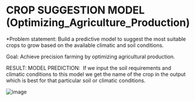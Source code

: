 # CROP SUGGESTION MODEL (Optimizing_Agriculture_Production)
*Problem statement: Build a predictive model to suggest the most suitable crops to grow based on the available climatic and soil conditions.

Goal: Achieve precision farming by optimizing agricultural production.

RESULT: MODEL PREDICTION:
 If we input the soil requirements and climatic conditions to this model we get the name of the crop in the output which is best for that particular soil or climatic conditions.

![image](https://github.com/ritikabaghel/Optimizing_Agriculture_Production/assets/91422052/d25072d6-3fd1-40de-8d7e-ead44b2feede)



